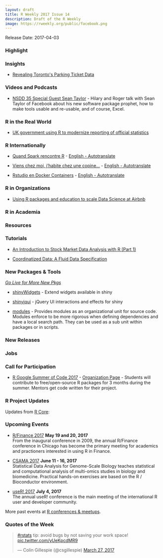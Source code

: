 ```yaml
---
layout: draft
title: R Weekly 2017 Issue 14
description: Draft of the R Weekly
image: https://rweekly.org/public/facebook.png
---
```


Release Date: 2017-04-03

### Highlight



### Insights

+ [Revealing Toronto's Parking Ticket Data](https://susanli2016.github.io/Toronto-Parking-Ticket/)

### Videos and Podcasts

+ [NSDD 35 Special Guest Sean Taylor](https://soundcloud.com/nssd-podcast/episode-35-special-guest-sean-taylor) - Hilary and Roger talk with Sean Taylor of Facebook about his new software package prophet, how to make tools usable and re-usable, and of course, Excel.

### R in the Real World

+ [UK government using R to modernize reporting of official statistics](http://blog.revolutionanalytics.com/2017/03/uk-statistics.html)

### R Internationally

+ [Quand Spark rencontre R](http://www.thinkr.fr/spark-rencontre-r/) - [English - Autotranslate](http://translate.google.com/translate?hl=&sl=fr&tl=en&u=http://www.thinkr.fr/spark-rencontre-r/)

+ [Viens chez moi, j’habite chez une copine…](http://coulmont.com/blog/2017/03/19/chez-moi-chez-elle/) - [English - Autotranslate](http://translate.google.com/translate?hl=&sl=fr&tl=en&u=http://coulmont.com/blog/2017/03/19/chez-moi-chez-elle/)

+ [Rstudio en Docker Containers](https://medium.com/kschool-data-scientists/rstudio-en-docker-containers-dabf8c11fde5) - [English - Autotranslate](http://translate.google.com/translate?hl=&sl=es&tl=en&u=https://medium.com/kschool-data-scientists/rstudio-en-docker-containers-dabf8c11fde5)

### R in Organizations

+ [Using R packages and education to scale Data Science at Airbnb](https://medium.com/airbnb-engineering/using-r-packages-and-education-to-scale-data-science-at-airbnb-906faa58e12d)



### R in Academia



### Resources




### Tutorials

+ [An Introduction to Stock Market Data Analysis with R (Part 1)](https://ntguardian.wordpress.com/2017/03/27/introduction-stock-market-data-r-1/)

+ [Coordinatized Data: A Fluid Data Specification](http://www.win-vector.com/blog/2017/03/coordinatized-data-a-fluid-data-specification/)

### New Packages & Tools 

<p class="added-hostname"><a href="https://rweekly.org/live" target="_blank" class="externalLink"><i>Go Live for More New Pkgs</i></a></p>

+ [shinyWidgets](https://dreamrs.github.io/shinyWidgets/index.html) - Extend widgets available in shiny

+ [shinyjqui](https://yang-tang.github.io/shinyjqui/) - jQuery UI interactions and effects for shiny

+ [modules](http://wahani.github.io/modules/) - Provides modules as an organizational unit for source code. Modules enforce to be more rigorous when defining dependencies and have a local search path. They can be used as a sub unit within packages or in scripts.

### New Releases



### Jobs




### Call for Participation

+ [R Google Summer of Code 2017](https://github.com/rstats-gsoc/gsoc2017/wiki/table%20of%20proposed%20coding%20projects) - [Organization Page](https://summerofcode.withgoogle.com/organizations/4947241283354624/) - Students will contribute to free/open-source R packages for 3 months during the summer. Mentors get code written for their project.


### R Project Updates

Updates from [R Core](http://developer.r-project.org/blosxom.cgi/R-devel/NEWS):



### Upcoming Events

+ [R/Finance 2017](http://www.rinfinance.com/) **May 19 and 20, 2017**  <br />
From the inaugural conference in 2009, the annual R/Finance conference in Chicago has become the primary meeting for academics and practioners interested in using R in Finance. 

+ [CSAMA 2017](http://www.huber.embl.de/csama2017/) **June 11 - 16, 2017** <br />
Statistical Data Analysis for Genome-Scale Biology teaches statistical and computational analysis of multi-omics studies in biology and biomedicine. Practical hands-on exercises are based on the R / Bioconductor environment.

+ [useR! 2017](http://user2017.brussels/) **July 4, 2017** <br />
The annual useR! conference is the main meeting of the international R user and developer community.

More past events at [R conferences & meetups](https://conf.rweekly.org).

### Quotes of the Week

<blockquote class="twitter-tweet" data-lang="en"><p lang="en" dir="ltr"><a href="https://twitter.com/hashtag/rstats?src=hash">#rstats</a> tip: avoid bugs by not saving your work space! <a href="https://t.co/yUeKpcdMR9">pic.twitter.com/yUeKpcdMR9</a></p>&mdash; Colin Gillespie (@csgillespie) <a href="https://twitter.com/csgillespie/status/846343324877361156">March 27, 2017</a></blockquote>
<script async src="//platform.twitter.com/widgets.js" charset="utf-8"></script>
